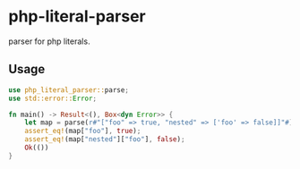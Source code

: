 # php-literal-parser

parser for php literals.

## Usage

```rust
use php_literal_parser::parse;
use std::error::Error;

fn main() -> Result<(), Box<dyn Error>> {
    let map = parse(r#"["foo" => true, "nested" => ['foo' => false]]"#)?;
    assert_eq!(map["foo"], true);
    assert_eq!(map["nested"]["foo"], false);
    Ok(())
}
```